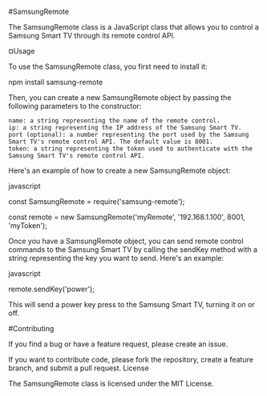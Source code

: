 #SamsungRemote

The SamsungRemote class is a JavaScript class that allows you to control a Samsung Smart TV through its remote control API.

¤Usage

To use the SamsungRemote class, you first need to install it:

npm install samsung-remote

Then, you can create a new SamsungRemote object by passing the following parameters to the constructor:

    name: a string representing the name of the remote control.
    ip: a string representing the IP address of the Samsung Smart TV.
    port (optional): a number representing the port used by the Samsung Smart TV's remote control API. The default value is 8001.
    token: a string representing the token used to authenticate with the Samsung Smart TV's remote control API.

Here's an example of how to create a new SamsungRemote object:

javascript

const SamsungRemote = require('samsung-remote');

const remote = new SamsungRemote('myRemote', '192.168.1.100', 8001, 'myToken');

Once you have a SamsungRemote object, you can send remote control commands to the Samsung Smart TV by calling the sendKey method with a string representing the key you want to send. Here's an example:

javascript

remote.sendKey('power');

This will send a power key press to the Samsung Smart TV, turning it on or off.

#Contributing

If you find a bug or have a feature request, please create an issue.

If you want to contribute code, please fork the repository, create a feature branch, and submit a pull request.
License

The SamsungRemote class is licensed under the MIT License.
